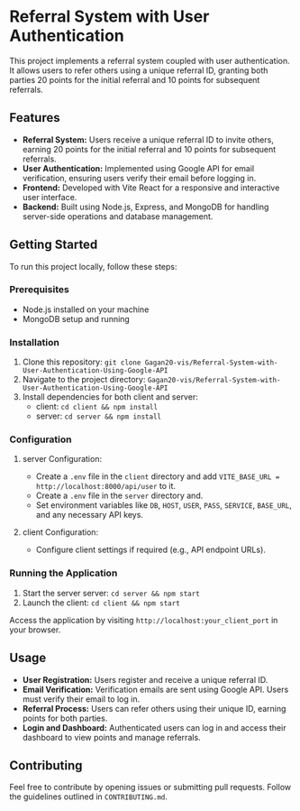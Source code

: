 # Referral System with User Authentication

This project implements a referral system coupled with user authentication. It allows users to refer others using a unique referral ID, granting both parties 20 points for the initial referral and 10 points for subsequent referrals.

## Features

- **Referral System:** Users receive a unique referral ID to invite others, earning 20 points for the initial referral and 10 points for subsequent referrals.
- **User Authentication:** Implemented using Google API for email verification, ensuring users verify their email before logging in.
- **Frontend:** Developed with Vite React for a responsive and interactive user interface.
- **Backend:** Built using Node.js, Express, and MongoDB for handling server-side operations and database management.

## Getting Started

To run this project locally, follow these steps:

### Prerequisites

- Node.js installed on your machine
- MongoDB setup and running

### Installation

1. Clone this repository: `git clone Gagan20-vis/Referral-System-with-User-Authentication-Using-Google-API`
2. Navigate to the project directory: `Gagan20-vis/Referral-System-with-User-Authentication-Using-Google-API`
3. Install dependencies for both client and server:
   - client: `cd client && npm install`
   - server: `cd server && npm install`

### Configuration

1. server Configuration:
   - Create a `.env` file in the `client` directory and add `VITE_BASE_URL = http://localhost:8000/api/user` to it.
   - Create a `.env` file in the `server` directory and.
   - Set environment variables like `DB`, `HOST`, `USER`, `PASS`, `SERVICE`, `BASE_URL`, and any necessary API keys.
    
2. client Configuration:
   - Configure client settings if required (e.g., API endpoint URLs).

### Running the Application

1. Start the server server: `cd server && npm start`
2. Launch the client: `cd client && npm start`

Access the application by visiting `http://localhost:your_client_port` in your browser.

## Usage

- **User Registration:** Users register and receive a unique referral ID.
- **Email Verification:** Verification emails are sent using Google API. Users must verify their email to log in.
- **Referral Process:** Users can refer others using their unique ID, earning points for both parties.
- **Login and Dashboard:** Authenticated users can log in and access their dashboard to view points and manage referrals.

## Contributing

Feel free to contribute by opening issues or submitting pull requests. Follow the guidelines outlined in `CONTRIBUTING.md`.
